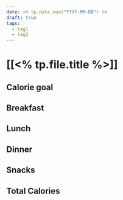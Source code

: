 ```yaml
---
date: <% tp.date.now("YYYY-MM-DD") %>
draft: true
tags:
  - tag1
  - tag2
---
```


# [[<% tp.file.title %>]]

## Calorie goal

## Breakfast

## Lunch

## Dinner

## Snacks

## Total Calories
